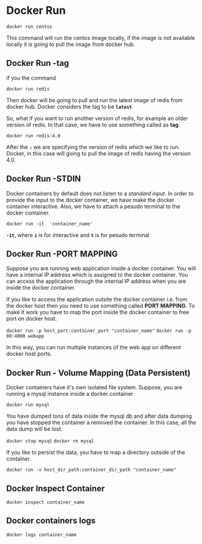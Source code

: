 
# Docker Run

`docker run centos`

This command will run the centos image locally, if the image is not available locally it is going to pull the image from docker hub.

## Docker Run -tag

if you the command 

`docker run redis`

Then docker will be going to pull and run the latest image of redis from docker hub. Docker considers the tag to be **`latest`**.

So, what if you want to run another version of redis, for example an older version of redis. In that case, we have to use something called as **tag**. 

`docker run redis:4.0` 

After the **`:`** we are specifying the version of redis which we like to run. Docker, in this case will going to pull the image of redis having the version 4.0.


## Docker Run -STDIN

Docker containers by default does not listen to a _standard input_. In order to provide the input to the docker container, we have make the docker container interactive. Also, we have to attach a pesudo terminal to the docker container.

`docker run -it  'container_name'`

**`-it`**, where **`i`** is for interactive and **`t`** is for pesudo terminal


## Docker Run -PORT MAPPING

Suppose you are running web application inside a docker container. You will have a internal IP address which is assigned to the docker container. You can access the application through the internal IP address when you are inside the docker container.

If you like to access the application outsite the docker container i.e. from the docker host then you need to use something called **PORT MAPPING**. To make it work you have to map the port inside the docker container to free port on docker host.

`docker run -p host_port:container_port "container_name"`
`docker run -p 80:4000 webapp`

In this way, you can run multiple instances of the web app on different docker host ports. 

## Docker Run - Volume Mapping (Data Persistent)

Docker containers have it's own isolated file system. Suppose, you are running a mysql instance inside a docker container

`docker run mysql`

You have dumped tons of data inside the mysql db and after data dumping you have stopped the container a removed the container. In this case, all the data dump will be lost.

`docker stop mysql`
`docker rm mysql`

If you like to persist the data, you have to map a directory outside of the container.

`docker run -v host_dir_path:container_dir_path "container_name"`


## Docker Inspect Container

`docker inspect container_name`

## Docker containers logs

`docker logs container_name`






